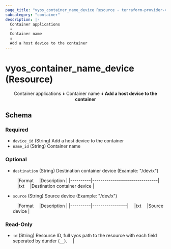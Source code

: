 ```yaml
---
page_title: "vyos_container_name_device Resource - terraform-provider-vyos"
subcategory: "container"
description: |-
  Container applications
  ⯯
  Container name
  ⯯
  Add a host device to the container
---
```


# vyos_container_name_device (Resource)
<center>

Container applications
⯯
Container name
⯯
**Add a host device to the container**


</center>

## Schema

### Required

- `device_id` (String) Add a host device to the container
- `name_id` (String) Container name

### Optional

- `destination` (String) Destination container device (Example: &#34;/dev/x&#34;)

    &emsp;|Format  &emsp;|Description                   |
    |----------|--------------------------------|
    &emsp;|txt     &emsp;|Destination container device  |
- `source` (String) Source device (Example: &#34;/dev/x&#34;)

    &emsp;|Format  &emsp;|Description    |
    |----------|-----------------|
    &emsp;|txt     &emsp;|Source device  |

### Read-Only

- `id` (String) Resource ID, full vyos path to the resource with each field seperated by dunder (`__`).  &emsp;|

